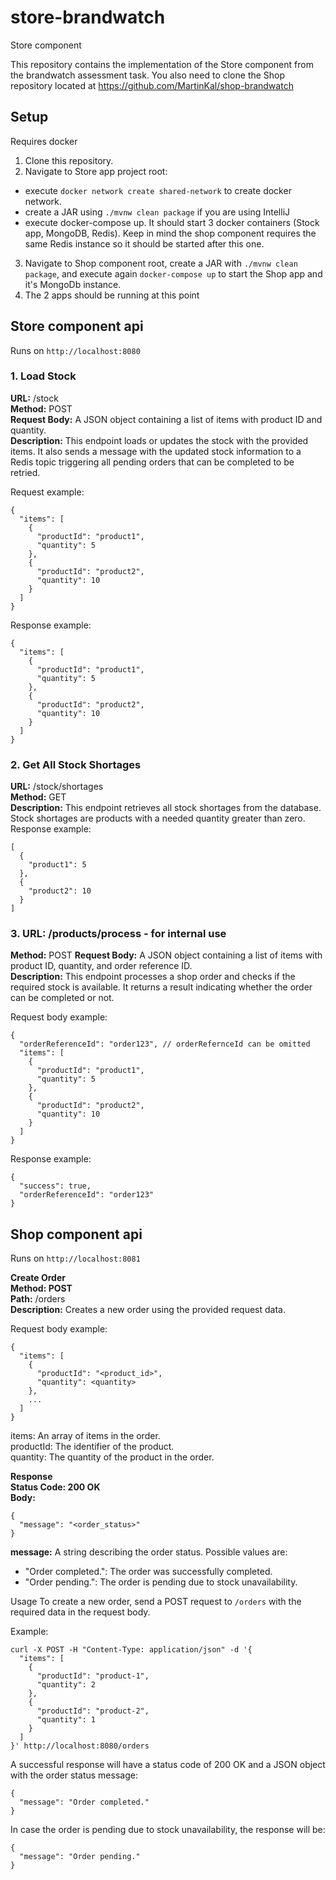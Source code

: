 # store-brandwatch
Store component

This repository contains the implementation of the Store component from the brandwatch assessment task. You also need to clone the Shop repository located at
https://github.com/MartinKal/shop-brandwatch <br />

## Setup
Requires docker

1. Clone this repository.
2. Navigate to Store app project root:

- execute ```docker network create shared-network``` to create docker network.
- create a JAR using ```./mvnw clean package``` if you are using IntelliJ
- execute docker-compose up. It should start 3 docker containers (Stock app, MongoDB, Redis).
Keep in mind the shop component requires the same Redis instance so it should be started after this one.
3. Navigate to Shop component root, create a JAR with ```./mvnw clean package```, and execute again ```docker-compose up``` to start the Shop app and it's MongoDb instance.
4. The 2 apps should be running at this point

## Store component api

Runs on ```http://localhost:8080```

### 1. Load Stock <br />
**URL:** /stock <br />
**Method:** POST <br />
**Request Body:** A JSON object containing a list of items with product ID and quantity. <br />
**Description:** This endpoint loads or updates the stock with the provided items. It also sends a message with the updated stock information
to a Redis topic triggering all pending orders that can be completed to be retried.<br/>

Request example:
```
{
  "items": [
    {
      "productId": "product1",
      "quantity": 5
    },
    {
      "productId": "product2",
      "quantity": 10
    }
  ]
}
```

Response example:<br />
```
{
  "items": [
    {
      "productId": "product1",
      "quantity": 5
    },
    {
      "productId": "product2",
      "quantity": 10
    }
  ]
}
```

### 2. Get All Stock Shortages <br />
**URL:** /stock/shortages <br />
**Method:** GET <br />
**Description:** This endpoint retrieves all stock shortages from the database. Stock shortages are products with a needed quantity greater than zero.<br/>
Response example:
```
[
  {
    "product1": 5
  },
  {
    "product2": 10
  }
]
```

### 3. URL: /products/process - for internal use

**Method:** POST
**Request Body:** A JSON object containing a list of items with product ID, quantity, and order reference ID. <br />
**Description:** This endpoint processes a shop order and checks if the required stock is available. 
It returns a result indicating whether the order can be completed or not.

Request body example:
```
{
  "orderReferenceId": "order123", // orderRefernceId can be omitted
  "items": [
    {
      "productId": "product1",
      "quantity": 5
    },
    {
      "productId": "product2",
      "quantity": 10
    }
  ]
}
```
Response example:
```
{
  "success": true,
  "orderReferenceId": "order123"
}
```

## Shop component api

Runs on ```http://localhost:8081```

**Create Order**<br/>
**Method: POST**<br/>
**Path:** /orders <br/>
**Description:** Creates a new order using the provided request data.<br/>

Request body example:
```
{
  "items": [
    {
      "productId": "<product_id>",
      "quantity": <quantity>
    },
    ...
  ]
}
```
items: An array of items in the order.<br/>
productId: The identifier of the product.<br/>
quantity: The quantity of the product in the order.<br/>

**Response**<br/>
**Status Code: 200 OK**<br/>
**Body:**<br/>
```
{
  "message": "<order_status>"
}
```
**message:** A string describing the order status. Possible values are:<br/>
- "Order completed.": The order was successfully completed.
- "Order pending.": The order is pending due to stock unavailability.

Usage
To create a new order, send a POST request to ```/orders``` with the required data in the request body.

Example:
```
curl -X POST -H "Content-Type: application/json" -d '{
  "items": [
    {
      "productId": "product-1",
      "quantity": 2
    },
    {
      "productId": "product-2",
      "quantity": 1
    }
  ]
}' http://localhost:8080/orders
```

A successful response will have a status code of 200 OK and a JSON object with the order status message:
```
{
  "message": "Order completed."
}
```
In case the order is pending due to stock unavailability, the response will be:
```
{
  "message": "Order pending."
}
```
